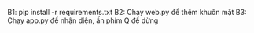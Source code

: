 B1: pip install -r requirements.txt
B2: Chạy web.py để thêm khuôn mặt
B3: Chạy app.py để nhận diện, ấn phím Q để dừng